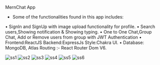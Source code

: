 MernChat App

* Some of the functionalities found in this app includes:
  
• SignIn and SignUp with image upload functionality for profile.
• Search users,Showing notification & Showing typing.
• One to One Chat,Group Chat, Add or Remove users from group with JWT Authentication
• Frontend:ReactJS Backend:ExpressJs Style:Chakra UI.
• Database: MongoDB, Atlas Routing :- React Router Dom V6.


![ss1](https://github.com/RohitGupta1235/ChatApp/assets/94480941/4a8f09e1-7cb9-433a-859c-10294bc0aed7)
![ss2](https://github.com/RohitGupta1235/ChatApp/assets/94480941/cd7ba518-5c84-47ab-8322-0a7ec40923d5)
![ss3](https://github.com/RohitGupta1235/ChatApp/assets/94480941/1f22dbf1-5917-4142-95e8-11bb22d06d04)
![ss4](https://github.com/RohitGupta1235/ChatApp/assets/94480941/c95dcd24-6a28-466e-875c-edfd73c824b0)
![ss5](https://github.com/RohitGupta1235/ChatApp/assets/94480941/8a21a831-c637-4f93-9813-5762ca2f508c)
![ss6](https://github.com/RohitGupta1235/ChatApp/assets/94480941/9be31498-a885-45dd-98e7-f69000118433)
